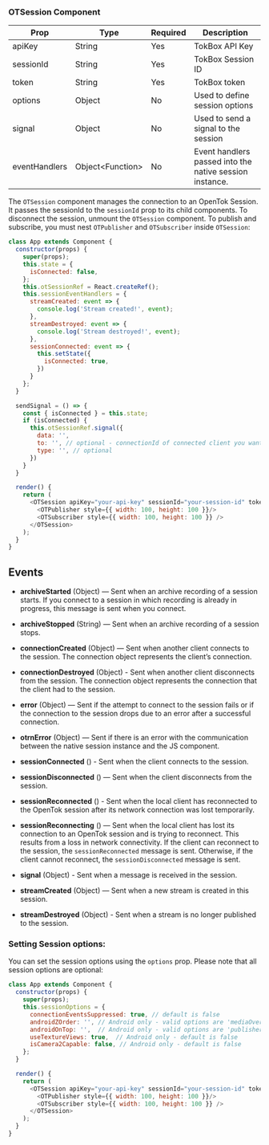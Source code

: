 ### OTSession Component

| Prop | Type | Required | Description |
| --- | --- | --- | --- |
| apiKey | String | Yes | TokBox API Key
| sessionId | String | Yes | TokBox Session ID
| token | String | Yes | TokBox token
| options | Object | No | Used to define session options
| signal | Object | No | Used to send a signal to the session
| eventHandlers | Object&lt;Function&gt; | No | Event handlers passed into the native session instance.

The `OTSession` component manages the connection to an OpenTok Session. It passes the sessionId to the `sessionId` prop to its child components. To disconnect the session, unmount the `OTSession` component. To publish and subscribe, you must nest `OTPublisher` and `OTSubscriber` inside `OTSession`:
```javascript
class App extends Component {
  constructor(props) {
    super(props);
    this.state = {
      isConnected: false,
    };
    this.otSessionRef = React.createRef();
    this.sessionEventHandlers = {
      streamCreated: event => {
        console.log('Stream created!', event);
      },
      streamDestroyed: event => {
        console.log('Stream destroyed!', event);
      },
      sessionConnected: event => {
        this.setState({
          isConnected: true,
        })
      }
    };
  }

  sendSignal = () => {
    const { isConnected } = this.state;
    if (isConnected) {
      this.otSessionRef.signal({
        data: '',
        to: '', // optional - connectionId of connected client you want to send the signal to
        type: '', // optional
      })
    }
  }

  render() {
    return (
      <OTSession apiKey="your-api-key" sessionId="your-session-id" token="your-session-token" eventHandlers={this.sesssionEventHandlers} ref={this.otSessionRef}>
        <OTPublisher style={{ width: 100, height: 100 }}/>
        <OTSubscriber style={{ width: 100, height: 100 }} />
      </OTSession>
    );
  }
}
```

## Events 
  * **archiveStarted** (Object) — Sent when an archive recording of a session starts. If you connect to a session in which recording is already in progress, this message is sent when you connect.

  * **archiveStopped** (String) — Sent when an archive recording of a session stops.

  * **connectionCreated** (Object) — Sent when another client connects to the session. The connection object represents the client’s connection.

  * **connectionDestroyed** (Object) - Sent when another client disconnects from the session. The connection object represents the connection that the client had to the session.
  
  * **error** (Object) — Sent if the attempt to connect to the session fails or if the connection to the session drops due to an error after a successful connection.

  * **otrnError** (Object) — Sent if there is an error with the communication between the native session instance and the JS component.

  * **sessionConnected** () - Sent when the client connects to the session.
  
  * **sessionDisconnected** () — Sent when the client disconnects from the session.

  * **sessionReconnected** () - Sent when the local client has reconnected to the OpenTok session after its network connection was lost temporarily.

  * **sessionReconnecting** () — Sent when the local client has lost its connection to an OpenTok session and is trying to reconnect. This results from a loss in network connectivity. If the client can reconnect to the session, the `sessionReconnected` message is sent. Otherwise, if the client cannot reconnect, the `sessionDisconnected` message is sent.

  * **signal** (Object) - Sent when a message is received in the session.
  
  * **streamCreated** (Object) — Sent when a new stream is created in this session.

  * **streamDestroyed** (Object) - Sent when a stream is no longer published to the session.


  ### Setting Session options:

  You can set the session options using the `options` prop. Please note that all session options are optional:
```javascript
class App extends Component {
  constructor(props) {
    super(props);
    this.sessionOptions = {
      connectionEventsSuppressed: true, // default is false
      androidZOrder: '', // Android only - valid options are 'mediaOverlay' or 'onTop'
      androidOnTop: '',  // Android only - valid options are 'publisher' or 'subscriber'
      useTextureViews: true,  // Android only - default is false
      isCamera2Capable: false, // Android only - default is false
    };
  }

  render() {
    return (
      <OTSession apiKey="your-api-key" sessionId="your-session-id" token="your-session-token" options={this.sessionOptions}>
        <OTPublisher style={{ width: 100, height: 100 }}/>
        <OTSubscriber style={{ width: 100, height: 100 }} />
      </OTSession>
    );
  }
}
```